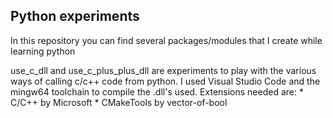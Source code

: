 ## Python experiments

In this repository you can find several packages/modules that
I create while learning python

use_c_dll and use_c_plus_plus_dll are experiments to play with the various ways
of calling c/c++ code from python. I used Visual Studio Code and the mingw64 toolchain
to compile the .dll's used. Extensions needed are:
    * C/C++ by Microsoft
    * CMakeTools by vector-of-bool
